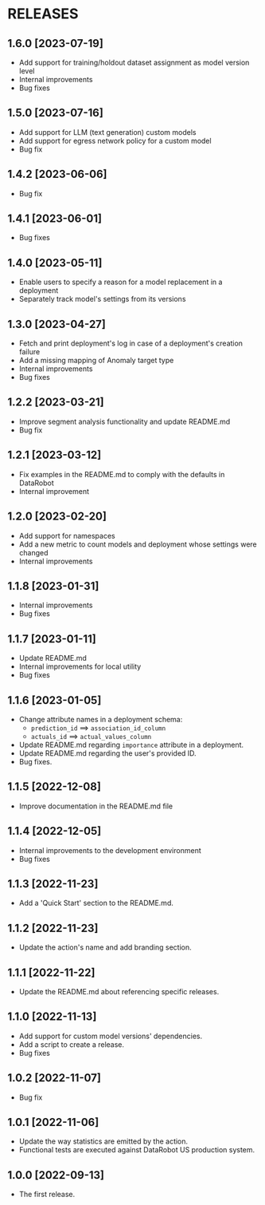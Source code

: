 # RELEASES

## 1.6.0 [2023-07-19]
* Add support for training/holdout dataset assignment as model version level
* Internal improvements
* Bug fixes

## 1.5.0 [2023-07-16]
* Add support for LLM (text generation) custom models
* Add support for egress network policy for a custom model
* Bug fix

## 1.4.2 [2023-06-06]
* Bug fix

## 1.4.1 [2023-06-01]
* Bug fixes

## 1.4.0 [2023-05-11]
  * Enable users to specify a reason for a model replacement in a deployment
  * Separately track model's settings from its versions

## 1.3.0 [2023-04-27]
  * Fetch and print deployment's log in case of a deployment's creation failure
  * Add a missing mapping of Anomaly target type
  * Internal improvements
  * Bug fixes

## 1.2.2 [2023-03-21]
  * Improve segment analysis functionality and update README.md
  * Bug fix

## 1.2.1 [2023-03-12]
  * Fix examples in the README.md to comply with the defaults in DataRobot
  * Internal improvement

## 1.2.0 [2023-02-20]
  * Add support for namespaces
  * Add a new metric to count models and deployment whose settings were changed
  * Internal improvements

## 1.1.8 [2023-01-31]
  * Internal improvements
  * Bug fixes

## 1.1.7 [2023-01-11]
  * Update README.md
  * Internal improvements for local utility
  * Bug fixes

## 1.1.6 [2023-01-05]
  * Change attribute names in a deployment schema:
    * `prediction_id` ==> `association_id_column`
    * `actuals_id` ==> `actual_values_column`
  * Update README.md regarding `importance` attribute in a deployment.
  * Update README.md regarding the user's provided ID.
  * Bug fixes.

## 1.1.5 [2022-12-08]
  * Improve documentation in the README.md file

## 1.1.4 [2022-12-05]
  * Internal improvements to the development environment
  * Bug fixes

## 1.1.3 [2022-11-23]
  * Add a 'Quick Start' section to the README.md.

## 1.1.2 [2022-11-23]
  * Update the action's name and add branding section.

## 1.1.1 [2022-11-22]
  * Update the README.md about referencing specific releases.

## 1.1.0 [2022-11-13]
  * Add support for custom model versions' dependencies.
  * Add a script to create a release.
  * Bug fixes

## 1.0.2 [2022-11-07]
  * Bug fix

## 1.0.1 [2022-11-06]
  * Update the way statistics are emitted by the action.
  * Functional tests are executed against DataRobot US production system.

## 1.0.0 [2022-09-13]
  * The first release.
